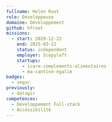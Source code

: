 ```yaml
---
fullname: Helen Root
role: Développeuse
domaine: Développement
github: hfroot
missions:
  - start: 2020-12-22
    end: 2025-03-22
    status: independent
    employer: Scopyleft
    startups:
      - icare-complements-alimentaires
      - ma-cantine-egalim
badges:
  - segur
previously:
  - datagir
competences:
  - Développement Full-stack
  - Accessibilité
---
```


